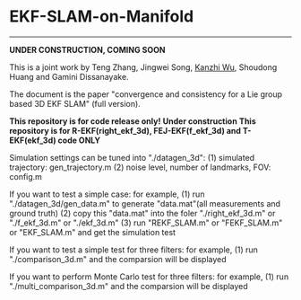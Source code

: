 # EKF-SLAM-on-Manifold

------------------------

__UNDER CONSTRUCTION, COMING SOON__


This is a joint work by Teng Zhang, Jingwei Song, [Kanzhi Wu](kanzhi.me), Shoudong Huang and Gamini Dissanayake.

The document is the paper "convergence and consistency for a Lie group based 3D EKF SLAM" (full version).

__This repository is for code release only!__
__Under construction__
__This repository is for R-EKF(right_ekf_3d), FEJ-EKF(f_ekf_3d) and T-EKF(ekf_3d) code ONLY__


Simulation settings can be tuned into "./datagen_3d":
(1) simulated trajectory:       gen_trajectory.m
(2) noise level, number of landmarks, FOV: config.m




If you want to test a simple case:
for example,
(1)   run "./datagen_3d/gen_data.m" to generate "data.mat"(all measurements and ground truth)
(2)   copy this "data.mat" into the foler "./right_ekf_3d.m" or "./f_ekf_3d.m" or "./ekf_3d.m"
(3)   run "REKF_SLAM.m" or "FEKF_SLAM.m" or "EKF_SLAM.m"    and get the simulation test


If you want to test a simple test for three filters:
for example,
(1)   run "./comparison_3d.m" and the comparsion will be displayed


If you want to perform Monte Carlo test for three filters:
for example,
(1)   run "./multi_comparison_3d.m" and the comparsion will be displayed
